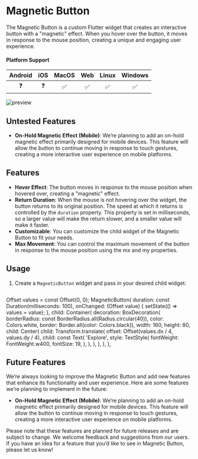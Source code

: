 # Magnetic Button

The Magnetic Button is a custom Flutter widget that creates an interactive button with a "magnetic" effect. When you hover over the button, it moves in response to the mouse position, creating a unique and engaging user experience.

#### Platform Support

| Android | iOS | MacOS | Web | Linux | Windows |
| :-----: | :-: | :---: | :-: | :---: | :-----: |
|   ❓   | ❓  |  ✅   | ✅ |  ✅   |  ✅    |


![preview](https://github.com/darksabotage1/assets/assets/136040945/f1bb1ebf-2d10-4f20-badb-9f00e703e625)


## Untested Features

- **On-Hold Magnetic Effect (Mobile)**: We’re planning to add an on-hold magnetic effect primarily designed for mobile devices. This feature will allow the button to continue moving in response to touch gestures, creating a more interactive user experience on mobile platforms.

## Features

- **Hover Effect**: The button moves in response to the mouse position when hovered over, creating a "magnetic" effect.
- **Return Duration**: When the mouse is not hovering over the widget, the button returns to its original position. The speed at which it returns is controlled by the `duration` property. This property is set in milliseconds, so a larger value will make the return slower, and a smaller value will make it faster.
- **Customizable**: You can customize the child widget of the Magnetic Button to fit your needs.
- **Max Movement**: You can control the maximum movement of the button in response to the mouse position using the mx and my properties.

## Usage

1. Create a `MagneticButton` widget and pass in your desired child widget:

   ```dart
  Offset values = const Offset(0, 0);
   MagneticButton(
          duration: const Duration(milliseconds: 100),
          onChanged: (Offset value) {
            setState(() => values = value);
          },
          child: Container(
            decoration: BoxDecoration(
                borderRadius: const BorderRadius.all(Radius.circular(40)),
                color: Colors.white,
                border: Border.all(color: Colors.black)),
            width: 160,
            height: 80,
            child: Center(
              child: Transform.translate(
                offset: Offset(values.dx / 4, values.dy / 4),
                child: const Text(
                  'Explore',
                  style: TextStyle(
                    fontWeight: FontWeight.w400,
                    fontSize: 19,
                  ),
                ),
              ),
            ),
          ),
        ),

## Future Features

We’re always looking to improve the Magnetic Button and add new features that enhance its functionality and user experience. Here are some features we’re planning to implement in the future:

- **On-Hold Magnetic Effect (Mobile)**: We’re planning to add an on-hold magnetic effect primarily designed for mobile devices. This feature will allow the button to continue moving in response to touch gestures, creating a more interactive user experience on mobile platforms.




Please note that these features are planned for future releases and are subject to change. We welcome feedback and suggestions from our users. If you have an idea for a feature that you’d like to see in Magnetic Button, please let us know!